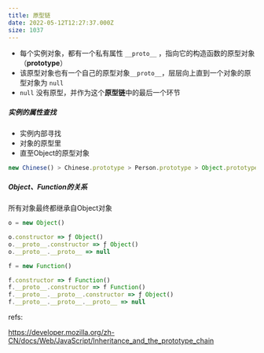 ```yaml
---
title: 原型链
date: 2022-05-12T12:27:37.000Z
size: 1037
---
```

- 每个实例对象，都有一个私有属性 `__proto__` ，指向它的构造函数的原型对象（**prototype**）
- 该原型对象也有一个自己的原型对象`__proto__`，层层向上直到一个对象的原型对象为 `null`
- `null` 没有原型，并作为这个**原型链**中的最后一个环节

##### 实例的属性查找

- 实例内部寻找
- 对象的原型里
- 直至Object的原型对象

```javascript
new Chinese() > Chinese.prototype > Person.prototype > Object.prototype > null
```

##### Object、Function的关系

所有对象最终都继承自Object对象

```javascript
o = new Object()

o.constructor => ƒ Object() 
o.__proto__.constructor => ƒ Object() 
o.__proto__.__proto__ => null
```

```javascript
f = new Function()

f.constructor => f Function() 
f.__proto__.constructor => f Function() 
f.__proto__.__proto__.constructor => ƒ Object() 
f.__proto__.__proto__.__proto__ => null
```



refs:

https://developer.mozilla.org/zh-CN/docs/Web/JavaScript/Inheritance_and_the_prototype_chain

